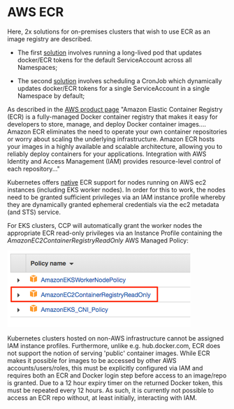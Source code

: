 # AWS ECR

Here, 2x solutions for on-premises clusters that wish to use ECR as an image registry are described.

* The first [solution](ecr-registry-creds.md) involves running a long-lived pod that updates docker/ECR tokens for the default ServiceAccount across all Namespaces;

* The second [solution](ecr-cron.md) involves scheduling a CronJob which dynamically updates docker/ECR tokens for a single ServiceAccount in a single Namespace by default;

As described in the [AWS product page](https://aws.amazon.com/ecr/)
"Amazon Elastic Container Registry (ECR) is a fully-managed Docker container registry that makes it easy for developers to store, manage, and deploy Docker container images.... Amazon ECR eliminates the need to operate your own container repositories or worry about scaling the underlying infrastructure. Amazon ECR hosts your images in a highly available and scalable architecture, allowing you to reliably deploy containers for your applications. Integration with AWS Identity and Access Management (IAM) provides resource-level control of each repository..."


Kubernetes offers [native](https://kubernetes.io/docs/concepts/containers/images/#using-aws-ec2-container-registry) ECR support for nodes running on AWS ec2 instances (including EKS worker nodes). In order for this to work, the nodes need to be granted sufficient privileges via an IAM instance profile whereby they are dynamically granted ephemeral credentials via the ec2 metadata (and STS) service.

For EKS clusters, CCP will automatically grant the worker nodes the appropriate ECR read-only privileges via an Instance Profile containing the *AmazonEC2ContainerRegistryReadOnly* AWS Managed Policy:

![](../../images/iam-ecr-policy.png)

Kubernetes clusters hosted on non-AWS infrastructure cannot be assigned IAM instance profiles. Furthermore, unlike e.g. hub.docker.com, ECR does not support the notion of serving 'public' container images. While ECR makes it possible for images to be accessed by other AWS accounts/users/roles, this must be explicitly configured via IAM and requires both an ECR and Docker login step before access to an image/repo is granted. Due to a 12 hour expiry timer on the returned Docker token, this must be repeated every 12 hours. As such, it is currently not possible to access an ECR repo without, at least initially, interacting with IAM.


